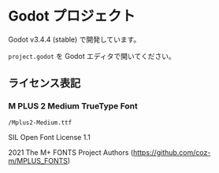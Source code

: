 # Godot プロジェクト

Godot v3.4.4 (stable) で開発しています。

``project.godot`` を Godot エディタで開いてください。

## ライセンス表記

### M PLUS 2 Medium TrueType Font

``/Mplus2-Medium.ttf``

SIL Open Font License 1.1

2021 The M+ FONTS Project Authors (https://github.com/coz-m/MPLUS_FONTS)
